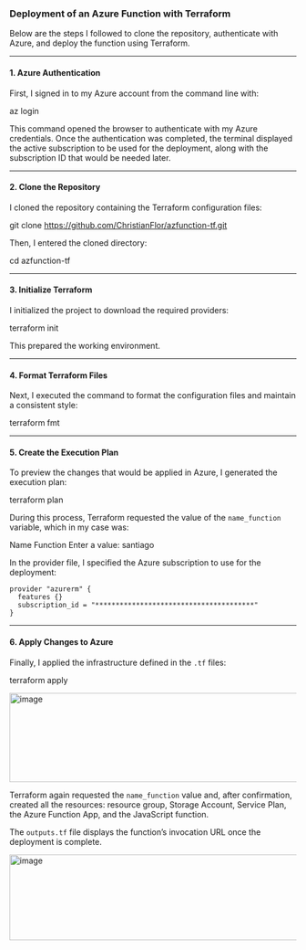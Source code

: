 ### Deployment of an Azure Function with Terraform

Below are the steps I followed to clone the repository, authenticate with Azure, and deploy the function using Terraform.

---

#### 1. Azure Authentication

First, I signed in to my Azure account from the command line with:


az login


This command opened the browser to authenticate with my Azure credentials.
Once the authentication was completed, the terminal displayed the active subscription to be used for the deployment, along with the subscription ID that would be needed later.

---

#### 2. Clone the Repository

I cloned the repository containing the Terraform configuration files:


git clone https://github.com/ChristianFlor/azfunction-tf.git


Then, I entered the cloned directory:

cd azfunction-tf


---

#### 3. Initialize Terraform

I initialized the project to download the required providers:


terraform init


This prepared the working environment.

---

#### 4. Format Terraform Files

Next, I executed the command to format the configuration files and maintain a consistent style:


terraform fmt


---

#### 5. Create the Execution Plan

To preview the changes that would be applied in Azure, I generated the execution plan:


terraform plan


During this process, Terraform requested the value of the `name_function` variable, which in my case was:


Name Function
  Enter a value: santiago

In the provider file, I specified the Azure subscription to use for the deployment:

```hcl
provider "azurerm" {
  features {}
  subscription_id = "***************************************"
}
```

---

#### 6. Apply Changes to Azure

Finally, I applied the infrastructure defined in the `.tf` files:


terraform apply

<img width="1015" height="156" alt="image" src="https://github.com/user-attachments/assets/6d6d5961-beb7-456b-bab9-1fa86eeb02a8" />



Terraform again requested the `name_function` value and, after confirmation, created all the resources: resource group, Storage Account, Service Plan, the Azure Function App, and the JavaScript function.


The `outputs.tf` file displays the function’s invocation URL once the deployment is complete.

<img width="1037" height="150" alt="image" src="https://github.com/user-attachments/assets/076c16d5-5a9e-443f-ab51-40271cce8124" />

